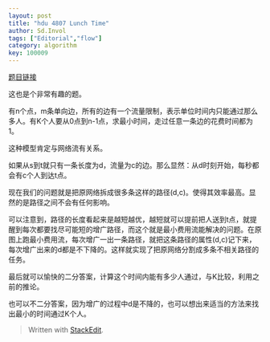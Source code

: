 ```yaml
---
layout: post
title: "hdu 4807 Lunch Time"
author: Sd.Invol
tags: ["Editorial","flow"]
category: algorithm
key: 100009
---
```


[题目链接](http://acm.hdu.edu.cn/showproblem.php?pid=4807)

这也是个非常有趣的题。

有n个点，m条单向边，所有的边有一个流量限制，表示单位时间内只能通过那么多人。有K个人要从0点到n-1点，求最小时间，走过任意一条边的花费时间都为1。

这种模型肯定与网络流有关系。

如果从s到t就只有一条长度为d，流量为c的边。那么显然：从d时刻开始，每秒都会有c个人到达t点。

现在我们的问题就是把原网络拆成很多条这样的路径(d,c)。使得其效率最高。显然的是路径之间不会有任何影响。

可以注意到，路径的长度看起来是越短越优，越短就可以提前把人送到t点，就提醒到每次都要找尽可能短的增广路径，而这个就是最小费用流能解决的问题。在原图上跑最小费用流，每次增广一出一条路径，就把这条路径的属性(d,c)记下来，每次增广出来的d都是不下降的。这样就实现了把原网络分割成多条不相关路径的任务。

最后就可以愉快的二分答案，计算这个时间内能有多少人通过，与K比较，利用之前的推论。

也可以不二分答案，因为增广的过程中d是不降的，也可以想出来适当的方法来找出最小的时间通过K个人。

> Written with [StackEdit](https://stackedit.io/).
